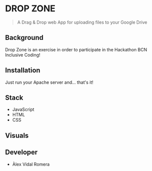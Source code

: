 # DROP ZONE

> A Drag & Drop web App for uploading files to your Google Drive

## Background

Drop Zone is an exercise in order to participate in the Hackathon BCN Inclusive Coding!

## Installation

Just run your Apache server and... that's it!

## Stack

 - JavaScript
 - HTML
 - CSS

## Visuals

## Developer

 - Àlex Vidal Romera


